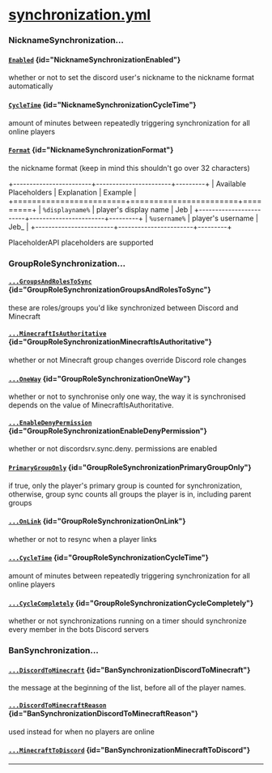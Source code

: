 # [synchronization.yml](https://config.discordsrv.com/synchronization/_)

### NicknameSynchronization...
#### [`Enabled`](https://config.discordsrv.com/synchronization/NicknameSynchronizationEnabled) {id="NicknameSynchronizationEnabled"}
whether or not to set the discord user's nickname to the nickname format automatically

#### [`CycleTime`](https://config.discordsrv.com/synchronization/NicknameSynchronizationCycleTime) {id="NicknameSynchronizationCycleTime"}
amount of minutes between repeatedly triggering synchronization for all online players
#### [`Format`](https://config.discordsrv.com/synchronization/NicknameSynchronizationFormat) {id="NicknameSynchronizationFormat"}
the nickname format (keep in mind this shouldn't go over 32 characters)

+------------------------+-----------------------+---------+
| Available Placeholders | Explanation           | Example |
+========================+=======================+=========+
| `%displayname%`        | player's display name | Jeb     |
+------------------------+-----------------------+---------+
| `%username%`           | player's username     | Jeb_    |
+------------------------+-----------------------+---------+

PlaceholderAPI placeholders are supported

### GroupRoleSynchronization...
#### [`...GroupsAndRolesToSync`](https://config.discordsrv.com/synchronization/GroupRoleSynchronizationGroupsAndRolesToSync) {id="GroupRoleSynchronizationGroupsAndRolesToSync"}
these are roles/groups you'd like synchronized between Discord and Minecraft

#### [`...MinecraftIsAuthoritative`](https://config.discordsrv.com/synchronization/GroupRoleSynchronizationMinecraftIsAuthoritative) {id="GroupRoleSynchronizationMinecraftIsAuthoritative"}
whether or not Minecraft group changes override Discord role changes
#### [`...OneWay`](https://config.discordsrv.com/synchronization/GroupRoleSynchronizationOneWay) {id="GroupRoleSynchronizationOneWay"}
whether or not to synchronise only one way, the way it is synchronised depends on the value of MinecraftIsAuthoritative.
#### [`...EnableDenyPermission`](https://config.discordsrv.com/synchronization/GroupRoleSynchronizationEnableDenyPermission) {id="GroupRoleSynchronizationEnableDenyPermission"}
whether or not discordsrv.sync.deny.<role id> permissions are enabled

#### [`PrimaryGroupOnly`](https://config.discordsrv.com/synchronization/GroupRoleSynchronizationPrimaryGroupOnly) {id="GroupRoleSynchronizationPrimaryGroupOnly"}
if true, only the player's primary group is counted for synchronization, otherwise, group sync counts all groups the player is in, including parent groups

#### [`...OnLink`](https://config.discordsrv.com/synchronization/GroupRoleSynchronizationOnLink) {id="GroupRoleSynchronizationOnLink"}
whether or not to resync when a player links

#### [`...CycleTime`](https://config.discordsrv.com/synchronization/GroupRoleSynchronizationCycleTime) {id="GroupRoleSynchronizationCycleTime"}
amount of minutes between repeatedly triggering synchronization for all online players

#### [`...CycleCompletely`](https://config.discordsrv.com/synchronization/GroupRoleSynchronizationCycleCompletely) {id="GroupRoleSynchronizationCycleCompletely"}
whether or not synchronizations running on a timer should synchronize every member in the bots Discord servers

### BanSynchronization...
#### [`...DiscordToMinecraft`](https://config.discordsrv.com/synchronization/BanSynchronizationDiscordToMinecraft) {id="BanSynchronizationDiscordToMinecraft"}
the message at the beginning of the list, before all of the player names.
#### [`...DiscordToMinecraftReason`](https://config.discordsrv.com/synchronization/BanSynchronizationDiscordToMinecraftReason) {id="BanSynchronizationDiscordToMinecraftReason"}
used instead for when no players are online
#### [`...MinecraftToDiscord`](https://config.discordsrv.com/synchronization/BanSynchronizationMinecraftToDiscord) {id="BanSynchronizationMinecraftToDiscord"}

---
